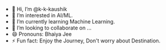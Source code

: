 - 👋 Hi, I’m @k-k-kaushik
- 👀 I’m interested in AI/ML.
- 🌱 I’m currently learning Machine Learning.
- 💞️ I’m looking to collaborate on ...
- 😄 Pronouns: Bhaiya Jee
- ⚡ Fun fact: Enjoy the Journey, Don't worry about Destination.

<!---
k-k-kaushik/k-k-kaushik is a ✨ special ✨ repository because its `README.md` (this file) appears on your GitHub profile.
You can click the Preview link to take a look at your changes.
--->
